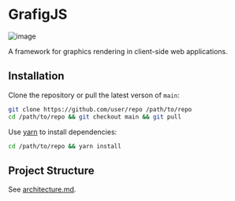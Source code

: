 # GrafigJS

![image](https://badgen.net/badge/version/v0.0.0/grey)

A framework for graphics rendering in client-side web applications.

## Installation

Clone the repository or pull the latest verson of `main`:

```bash
git clone https://github.com/user/repo /path/to/repo
cd /path/to/repo && git checkout main && git pull
```

Use [yarn](https://classic.yarnpkg.com/en) to install dependencies:

```bash
cd /path/to/repo && yarn install
```

## Project Structure

See [architecture.md](./doc/architecture.md).
